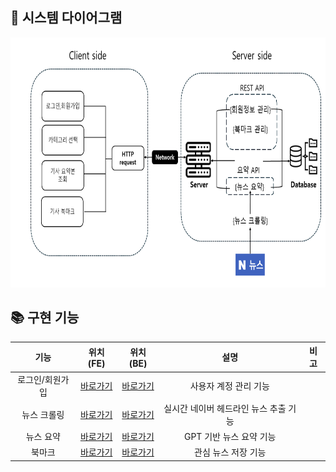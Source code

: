 ## 🎨 시스템 다이어그램

<img src="..\Doc\images\블록다이어그램.png" width="700" height="400"> <br>

## 📚 구현 기능

<div align=center>
    
| 기능| 위치(FE) | 위치(BE) | 설명 | 비고 |
| :---: | :---: |  :---: | :---: |:---: |
| 로그인/회원가입 |  [바로가기]() | [바로가기](https://github.com/CSID-DGU/2024-1-OSSProj-JCL-08/tree/main/Src/backend/accounts) | 사용자 계정 관리 기능 |  |
| 뉴스 크롤링 |  [바로가기]() | [바로가기](https://github.com/CSID-DGU/2024-1-OSSProj-JCL-08/tree/main/Src/backend/crawling) | 실시간 네이버 헤드라인 뉴스 추출 기능 | |
| 뉴스 요약 | [바로가기]() | [바로가기](https://github.com/CSID-DGU/2024-1-OSSProj-JCL-08/blob/main/Src/backend/openai_client.py) | GPT 기반 뉴스 요약 기능 | |
| 북마크 |  [바로가기]() | [바로가기](https://github.com/CSID-DGU/2024-1-OSSProj-JCL-08/tree/main/Src/backend/bookmark) | 관심 뉴스 저장 기능 | |

</div>
